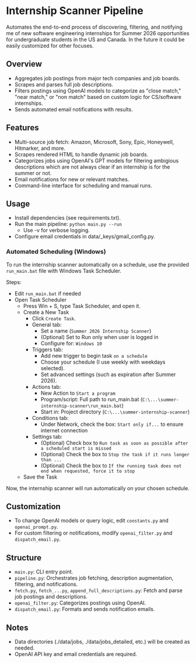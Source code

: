 # Internship Scanner Pipeline

Automates the end-to-end process of discovering, filtering, and notifying me of new software engineering internships for Summer 2026 opportunities for undergraduate students in the US and Canada. In the future it could be easily customized for other focuses.
## Overview
- Aggregates job postings from major tech companies and job boards.
- Scrapes and parses full job descriptions.
- Filters postings using OpenAI models to categorize as "close match," "near match," or "non match" based on custom logic for CS/software internships.
- Sends automated email notifications with results.

## Features
- Multi-source job fetch: Amazon, Microsoft, Sony, Epic, Honeywell, Hitmarker, and more.
- Scrapes rendered HTML to handle dynamic job boards.
- Categorizes jobs using OpenAI's GPT models for filtering ambigious descriptions which are not always clear if an internship is for the summer or not.
- Email notifications for new or relevant matches.
- Command-line interface for scheduling and manual runs.

## Usage
- Install dependencies (see requirements.txt).
- Run the main pipeline:
    `python main.py --run`
    - Use -v for verbose logging.
- Configure email credentials in data/_keys/gmail_config.py.

### Automated Scheduling (Windows)
To run the internship scanner automatically on a schedule, use the provided `run_main.bat` file with Windows Task Scheduler.

Steps:
- Edit `run_main.bat` if needed
- Open Task Scheduler
    - Press Win + S, type Task Scheduler, and open it.
    - Create a New Task
        - Click `Create Task`.
        - General tab:
            - Set a name (`Summer 2026 Internship Scanner`)
            - (Optional) Set to Run only when user is logged in
            - Configure for: `Windows 10`
        - Triggers tab:
            - Add new trigger to begin task `on a schedule`
            - Choose your schedule (I use weekly with weekdays selected).
            - Set advanced settings (such as expiration after Summer 2026).
        - Actions tab:
            - New Action to `Start a program`
            - Program/script: Full path to run_main.bat (`C:\...\summer-internship-scanner\run_main.bat`)
            - Start in: Project directory (`C:\...\summer-internship-scanner`)
        - Conditions tab:
            - Under Network, check the box: `Start only if...` to ensure internet connection
        - Settings tab:
            - (Optional) Check box to `Run task as soon as possible after a scheduled start is missed`
            - (Optional) Check the box to `Stop the task if it runs longer than ...`
            - (Optional) Check the box to `If the running task does not end when requested, force it to stop`
    - Save the Task

Now, the internship scanner will run automatically on your chosen schedule.

## Customization
- To change OpenAI models or query logic, edit `constants.py` and `openai_prompt.py`.
- For custom filtering or notifications, modify `openai_filter.py` and `dispatch_email.py`.

## Structure
- `main.py`: CLI entry point.
- `pipeline.py`: Orchestrates job fetching, description augmentation, filtering, and notifications.
- `fetch.py`, `fetch_...py`, `append_full_descriptions.py`: Fetch and parse job postings and descriptions.
- `openai_filter.py`: Categorizes postings using OpenAI.
- `dispatch_email.py`: Formats and sends notification emails.

## Notes
- Data directories (./data/jobs, ./data/jobs_detailed, etc.) will be created as needed.
- OpenAI API key and email credentials are required.